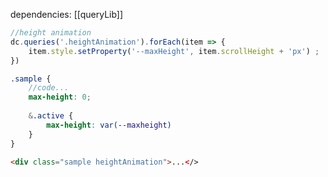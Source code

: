 dependencies: [[queryLib]]
```js
//height animation
dc.queries('.heightAnimation').forEach(item => {
	item.style.setProperty('--maxHeight', item.scrollHeight + 'px') ;
})
```

```scss
.sample {
	//code...
	max-height: 0;
	
	&.active {
		max-height: var(--maxheight)
	}
}
```

```html
<div class="sample heightAnimation">...</>
```